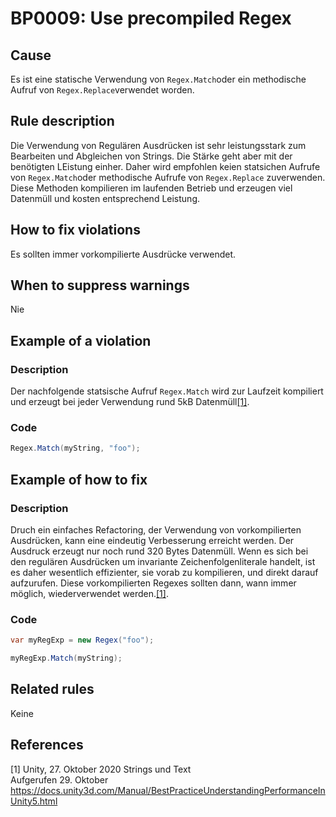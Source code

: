 # BP0009: Use precompiled Regex 

## Cause

Es ist eine statische Verwendung von `Regex.Match`oder ein methodische Aufruf von `Regex.Replace`verwendet worden.

## Rule description

Die Verwendung von Regulären Ausdrücken ist sehr leistungsstark zum Bearbeiten und Abgleichen von Strings. Die Stärke geht aber mit der benötigten LEistung einher. Daher wird empfohlen keien statsichen 
Aufrufe von `Regex.Match`oder methodische Aufrufe von `Regex.Replace` zuverwenden. Diese Methoden kompilieren im laufenden Betrieb und erzeugen viel Datenmüll und kosten entsprechend Leistung. 

## How to fix violations

Es sollten immer vorkompilierte Ausdrücke verwendet. 

## When to suppress warnings

Nie

## Example of a violation

### Description

Der nachfolgende statsische Aufruf `Regex.Match` wird zur Laufzeit kompiliert und erzeugt bei jeder Verwendung rund 5kB Datenmüll[[1]](*1). 

### Code

```csharp
Regex.Match(myString, "foo");
```

## Example of how to fix

### Description

Druch ein einfaches Refactoring, der Verwendung von vorkompilierten Ausdrücken, kann eine eindeutig Verbesserung erreicht werden. Der Ausdruck erzeugt nur noch rund 320 Bytes Datenmüll. 
Wenn es sich bei den regulären Ausdrücken um invariante Zeichenfolgenliterale handelt, ist es daher wesentlich effizienter, sie vorab zu kompilieren,
und direkt darauf aufzurufen. Diese vorkompilierten Regexes sollten dann, wann immer möglich, wiederverwendet werden.[[1]](*1).

### Code

```csharp
var myRegExp = new Regex("foo");

myRegExp.Match(myString);
```

## Related rules

Keine

## References

<a id="1">[1]</a>
Unity, 27. Oktober 2020 Strings und Text<br/>
Aufgerufen 29. Oktober https://docs.unity3d.com/Manual/BestPracticeUnderstandingPerformanceInUnity5.html

